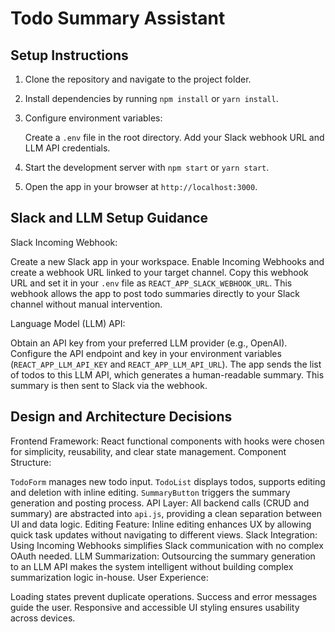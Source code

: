 

# Todo Summary Assistant

## Setup Instructions

1. Clone the repository and navigate to the project folder.
2. Install dependencies by running `npm install` or `yarn install`.
3. Configure environment variables:

    Create a `.env` file in the root directory.
    Add your Slack webhook URL and LLM API credentials.
4. Start the development server with `npm start` or `yarn start`.
5. Open the app in your browser at `http://localhost:3000`.

## Slack and LLM Setup Guidance

Slack Incoming Webhook:

   Create a new Slack app in your workspace.
   Enable Incoming Webhooks and create a webhook URL linked to your target channel.
   Copy this webhook URL and set it in your `.env` file as `REACT_APP_SLACK_WEBHOOK_URL`.
   This webhook allows the app to post todo summaries directly to your Slack channel without manual intervention.

Language Model (LLM) API:

   Obtain an API key from your preferred LLM provider (e.g., OpenAI).
   Configure the API endpoint and key in your environment variables (`REACT_APP_LLM_API_KEY` and `REACT_APP_LLM_API_URL`).
   The app sends the list of todos to this LLM API, which generates a human-readable summary.
   This summary is then sent to Slack via the webhook.

## Design and Architecture Decisions

Frontend Framework: React functional components with hooks were chosen for simplicity, reusability, and clear state management.
Component Structure:

  `TodoForm` manages new todo input.
   `TodoList` displays todos, supports editing and deletion with inline editing.
   `SummaryButton` triggers the summary generation and posting process.
API Layer: All backend calls (CRUD and summary) are abstracted into `api.js`, providing a clean separation between UI and data logic.
Editing Feature: Inline editing enhances UX by allowing quick task updates without navigating to different views.
Slack Integration: Using Incoming Webhooks simplifies Slack communication with no complex OAuth needed.
LLM Summarization: Outsourcing the summary generation to an LLM API makes the system intelligent without building complex summarization logic in-house.
User Experience:

   Loading states prevent duplicate operations.
   Success and error messages guide the user.
   Responsive and accessible UI styling ensures usability across devices.



